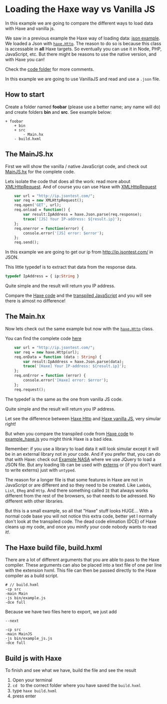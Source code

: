 # Loading the Haxe way vs Vanilla JS

In this example we are going to compare the different ways to load data with Haxe and vanilla js.

We saw in a previous example the Haxe way of loading data: [json example](../08json/about.md). We loaded a Json with [`haxe.Http`](http://api.haxe.org/haxe/Http.html). The reason to do so is because this class is accessable in **all** Haxe targets. So eventually you can use it in Node, PHP, JavaScript, etc.
But there might be reasons to use the native version, and with Haxe you can!

Check the [code folder](https://github.com/MatthijsKamstra/haxejs/tree/master/docs/08loading/code) for more comments.

In this example we are going to use VanillaJS and read and use a `.json` file.

## How to start

Create a folder named **foobar** (please use a better name; any name will do) and create folders **bin** and **src**.
See example below:

```
+ foobar
	+ bin
	+ src
		- Main.hx
	- build.hxml
```

## The MainJS.hx

First we will show the vanilla / native JavaScript code, and check out [MainJS.hx](https://github.com/MatthijsKamstra/haxejs/tree/master/docs/08loading/code/MainJS.hx) for the complete code.

Lets isolate the code that does all the work: read more about [XMLHttpRequest](https://developer.mozilla.org/en-US/docs/Web/API/XMLHttpRequest).
And of course you can use Haxe with [XMLHttpRequest](http://api.haxe.org/js/html/XMLHttpRequest.html)

```haxe
	var url = "http://ip.jsontest.com/";
	var req = new XMLHttpRequest();
	req.open('GET', url);
	req.onload = function() {
		var result:IpAddress = haxe.Json.parse(req.response);
		trace('[JS] Your IP-address: ${result.ip}');
	};
	req.onerror = function(error) {
		console.error('[JS] error: $error');
	};
	req.send();
```

In this example we are going to get our ip from <http://ip.jsontest.com/> in JSON.

This little typedef is to extract that data from the response data.

```haxe
typedef IpAddress = { ip:String }
```

Quite simple and the result will return you IP address.

Compare the [Haxe code](https://github.com/MatthijsKamstra/haxejs/tree/master/docs/08loading/code/MainJS.hx) and the [transpiled JavaScript](https://github.com/MatthijsKamstra/haxejs/tree/master/docs/08loading/code/bin/example_js.js) and you will see there is almost no difference!

## The Main.hx

Now lets check out the same example but now with the [`haxe.Http`](http://api.haxe.org/haxe/Http.html) class.

You can find the complete code [here](https://github.com/MatthijsKamstra/haxejs/tree/master/docs/08loading/code/Main.hx)

```haxe
	var url = "http://ip.jsontest.com/";
	var req = new haxe.Http(url);
	req.onData = function (data : String) {
		var result:IpAddress = haxe.Json.parse(data);
		trace('[Haxe] Your IP-address: ${result.ip}');
	};
	req.onError = function (error) {
		console.error('[Haxe] error: $error');
	};
	req.request();
```

The typedef is the same as the one from vanilla JS code.

Quite simple and the result will return you IP address.

Let see the difference between [Haxe Http](https://github.com/MatthijsKamstra/haxejs/tree/master/docs/08loading/code/Main.hx) and [Haxe vanilla JS](https://github.com/MatthijsKamstra/haxejs/tree/master/docs/08loading/code/MainJS.hx), very simular right!

But when you compare the transpiled code from [Haxe code](https://github.com/MatthijsKamstra/haxejs/tree/master/docs/08loading/code/Main.hx) to [example_haxe.js](https://github.com/MatthijsKamstra/haxejs/tree/master/docs/08loading/code/bin/example_haxe.js) you might think Haxe is a bad idea.

Remember: if you use a library to load data it will look simular except it will be in an external library not in _your_ code.
And if you prefer that, you can do that with Haxe: check out [Example NASA](../06nasa/about.md) where we use JQuery to load a JSON file.
But any loading lib can be used with [externs](../05externs/about.md) or (if you don't want to write externs) just with `untyped`.

The reason for a longer file is that some features in Haxe are not in JavaScript or are different and so they need to be created. Like `Lambda`, `List`, `EReg` and `Http`. And there something called `IE` that always works different from the rest of the browsers, so that needs to be adressed. No different with other libraries.

But this is a small example, so all that "Haxe" stuff looks HUGE... With a normal code base you will not notice this extra code, better yet I normally don't look at the transpiled code. The dead code elimation (DCE) of Haxe cleans up my code, and once you minify your code nobody wants to read it!.

## The Haxe build file, build.hxml

There are a lot of different arguments that you are able to pass to the Haxe compiler.
These arguments can also be placed into a text file of one per line with the extension hxml. This file can then be passed directly to the Haxe compiler as a build script.

```
# // build.hxml
-cp src
-main Main
-js bin/example.js
-dce full
```

Because we have two files here to export, we just add

```
--next

-cp src
-main MainJS
-js bin/example_js.js
-dce full
```

## Build js with Haxe

To finish and see what we have, build the file and see the result

1. Open your terminal
2. `cd ` to the correct folder where you have saved the `build.hxml`
3. type `haxe build.hxml`
4. press enter
